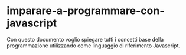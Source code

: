 # imparare-a-programmare-con-javascript
Con questo documento voglio spiegare tutti i concetti base della programmazione utilizzando come linguaggio di riferimento Javascript.
